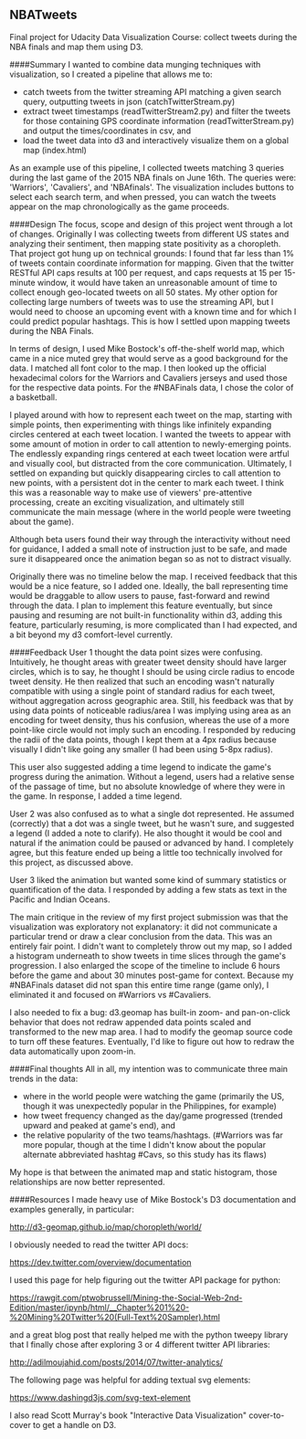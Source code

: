 ## NBATweets
Final project for Udacity Data Visualization Course: collect tweets during the NBA finals and map them using D3.

####Summary
I wanted to combine data munging techniques with visualization, so I created a pipeline that allows me to:
- catch tweets from the twitter streaming API matching a given search query, outputting tweets in json (catchTwitterStream.py)
- extract tweet timestamps (readTwitterStream2.py) and filter the tweets for those containing GPS coordinate information (readTwitterStream.py) and output the times/coordinates in csv,  and 
- load the tweet data into d3 and interactively visualize them on a global map (index.html)

As an example use of this pipeline, I collected tweets matching 3 queries during the last game of the 2015 NBA finals on June 16th. The queries were: 'Warriors', 'Cavaliers', and 'NBAfinals'. The visualization includes buttons to select each search term, and when pressed, you can watch the tweets appear on the map chronologically as the game proceeds.

####Design
The focus, scope and design of this project went through a lot of changes. Originally I was collecting tweets from different US states and analyzing their sentiment, then mapping state positivity as a choropleth. That project got hung up on technical grounds: I found that far less than 1% of tweets contain coordinate information for mapping. Given that the twitter RESTful API caps results at 100 per request, and caps requests at 15 per 15-minute window, it would have taken an unreasonable amount of time to collect enough geo-located tweets on all 50 states. My other option for collecting large numbers of tweets was to use the streaming API, but I would need to choose an upcoming event with a known time and for which I could predict popular hashtags. This is how I settled upon mapping tweets during the NBA Finals.

In terms of design, I used Mike Bostock's off-the-shelf world map, which came in a nice muted grey that would serve as a good background for the data. I matched all font color to the map. I then looked up the official hexadecimal colors for the Warriors and Cavaliers jerseys and used those for the respective data points. For the #NBAFinals data, I chose the color of a basketball.

I played around with how to represent each tweet on the map, starting with simple points, then experimenting with things like infinitely expanding circles centered at each tweet location. I wanted the tweets to appear with some amount of motion in order to call attention to newly-emerging points. The endlessly expanding rings centered at each tweet location were artful and visually cool, but distracted from the core communication. Ultimately, I settled on expanding but quickly disappearing circles to call attention to new points, with a persistent dot in the center to mark each tweet. I think this was a reasonable way to make use of viewers' pre-attentive processing, create an exciting visualization, and ultimately still communicate the main message (where in the world people were tweeting about the game).

Although beta users found their way through the interactivity without need for guidance, I added a small note of instruction just to be safe, and made sure it disappeared once the animation began so as not to distract visually.

Originally there was no timeline below the map. I received feedback that this would be a nice feature, so I added one. Ideally, the ball representing time would be draggable to allow users to pause, fast-forward and rewind through the data. I plan to implement this feature eventually, but since pausing and resuming are not built-in functionality within d3, adding this feature, particularly resuming, is more complicated than I had expected, and a bit beyond my d3 comfort-level currently.


####Feedback
User 1 thought the data point sizes were confusing. Intuitively, he thought areas with greater tweet density should have larger circles, which is to say, he thought I should be using circle radius to encode tweet density. He then realized that such an encoding wasn't naturally compatible with using a single point of standard radius for each tweet, without aggregation across geographic area. Still, his feedback was that by using data points of noticeable radius/area I was implying using area as an encoding for tweet density, thus his confusion, whereas the use of a more point-like circle would not imply such an encoding. I responded by reducing the radii of the data points, though I kept them at a 4px radius because visually I didn't like going any smaller (I had been using 5-8px radius).

This user also suggested adding a time legend to indicate the game's progress during the animation. Without a legend, users had a relative sense of the passage of time, but no absolute knowledge of where they were in the game. In response, I added a time legend.

User 2 was also confused as to what a single dot represented. He assumed (correctly) that a dot was a single tweet, but he wasn't sure, and suggested a legend (I added a note to clarify). He also thought it would be cool and natural if the animation could be paused or advanced by hand. I completely agree, but this feature ended up being a little too technically involved for this project, as discussed above.

User 3 liked the animation but wanted some kind of summary statistics or quantification of the data. I responded by adding a few stats as text in the Pacific and Indian Oceans.

The main critique in the review of my first project submission was that the visualization was exploratory not explanatory: it did not communicate a particular trend or draw a clear conclusion from the data. This was an entirely fair point. I didn't want to completely throw out my map, so I added a histogram underneath to show tweets in time slices through the game's progression. I also enlarged the scope of the timeline to include 6 hours before the game and about 30 minutes post-game for context. Because my #NBAFinals dataset did not span this entire time range (game only), I eliminated it and focused on #Warriors vs #Cavaliers.

I also needed to fix a bug: d3.geomap has built-in zoom- and pan-on-click behavior that does not redraw appended data points scaled and transformed to the new map area. I had to modify the geomap source code to turn off these features. Eventually, I'd like to figure out how to redraw the data automatically upon zoom-in.

####Final thoughts
All in all, my intention was to communicate three main trends in the data: 
* where in the world people were watching the game (primarily the US, though it was unexpectedly popular in the Philippines, for example)
* how tweet frequency changed as the day/game progressed (trended upward and peaked at game's end), and
* the relative popularity of the two teams/hashtags. (#Warriors was far more popular, though at the time I didn't know about the popular alternate abbreviated hashtag #Cavs, so this study has its flaws)

My hope is that between the animated map and static histogram, those relationships are now better represented.

####Resources
I made heavy use of Mike Bostock's D3 documentation and examples generally, in particular:

http://d3-geomap.github.io/map/choropleth/world/

I obviously needed to read the twitter API docs:

https://dev.twitter.com/overview/documentation

I used this page for help figuring out the twitter API package for python:

https://rawgit.com/ptwobrussell/Mining-the-Social-Web-2nd-Edition/master/ipynb/html/__Chapter%201%20-%20Mining%20Twitter%20(Full-Text%20Sampler).html

and a great blog post that really helped me with the python tweepy library that I finally chose after exploring 3 or 4 different twitter API libraries:

http://adilmoujahid.com/posts/2014/07/twitter-analytics/

The following page was helpful for adding textual svg elements:

https://www.dashingd3js.com/svg-text-element

I also read Scott Murray's book "Interactive Data Visualization" cover-to-cover to get a handle on D3.
